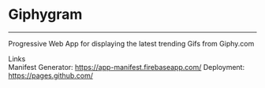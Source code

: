 # Giphygram

---

Progressive Web App for displaying the latest trending Gifs from Giphy.com

Links</br>
Manifest Generator: https://app-manifest.firebaseapp.com/
Deployment: https://pages.github.com/